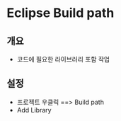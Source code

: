 # Eclipse Build path

## 개요

* 코드에 필요한 라이브러리 포함 작업

## 설정

* 프로젝트 우클릭 ==> Build path
* Add Library

